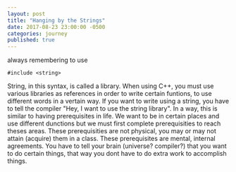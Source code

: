 ```yaml
---
layout: post
title: "Hanging by the Strings"
date: 2017-08-23 23:00:00 -0500
categories: journey
published: true
---
```



always remembering to use
```
#include <string>
```
String, in this syntax, is called a library. When using C++, you must use various libraries as references in order to
write certain funtions, to use different words in a vertain way. If you want to write using a string, you have to tell
the compiler "Hey, I want to use the string library". In a way, this is similar to having prerequisites in life. We want
to be in certain places and use different dunctions but we must first complete prerequisities to reach theses areas. 
These prerequisities are not physical, you may or may not attain  (acquire) them in a class. These prerequisites are mental,
internal agreements. You have to tell your brain (universe? compiler?) that you want to do certain things, that way you dont
have to do extra work to accomplish things. 
